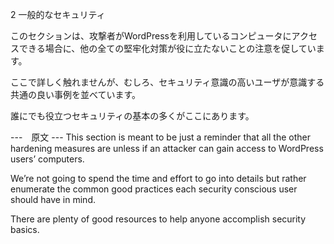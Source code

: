 2 一般的なセキュリティ

 このセクションは、攻撃者がWordPressを利用しているコンピュータにアクセスできる場合に、他の全ての堅牢化対策が役に立たないことの注意を促しています。
 
 ここで詳しく触れませんが、むしろ、セキュリティ意識の高いユーザが意識する共通の良い事例を並べています。

 誰にでも役立つセキュリティの基本の多くがここにあります。

---　原文 ---
This section is meant to be just a reminder that all the other hardening measures are unless if an attacker can gain access to WordPress users’ computers. 

We’re not going to spend the time and effort to go into details but rather enumerate the common good practices each security conscious user should have in mind. 

There are plenty of good resources to help anyone accomplish security basics.
